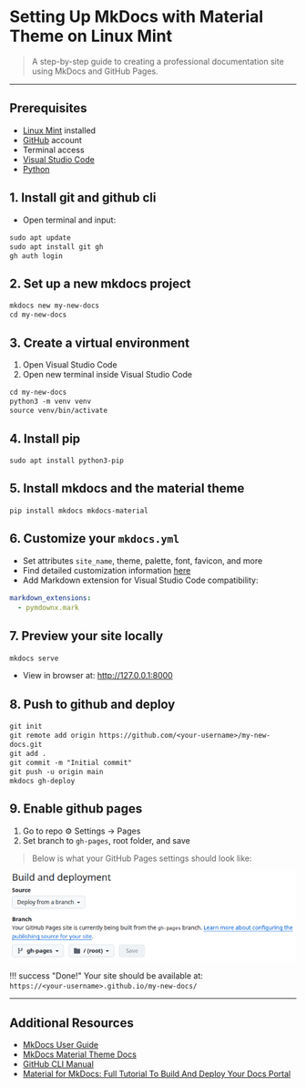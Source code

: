 # Setting Up MkDocs with Material Theme on Linux Mint

> A step-by-step guide to creating a professional documentation site using MkDocs and GitHub Pages.

---

## Prerequisites

- [Linux Mint](https://linuxmint.com/download.php) installed 
- [GitHub](https://github.com/) account
- Terminal access
- [Visual Studio Code](https://code.visualstudio.com/download) 
- [Python](https://www.python.org/downloads/) 

## 1. Install git and github cli

* Open terminal and input:
```
sudo apt update   
sudo apt install git gh      
gh auth login
```

## 2. Set up a new mkdocs project

```
mkdocs new my-new-docs  
cd my-new-docs
```
 
## 3. Create a virtual environment

1. Open Visual Studio Code
2. Open new terminal inside Visual Studio Code
```
cd my-new-docs
python3 -m venv venv  
source venv/bin/activate
```

## 4. Install pip

```
sudo apt install python3-pip
``` 

## 5. Install mkdocs and the material theme

```
pip install mkdocs mkdocs-material
```

## 6. Customize your `mkdocs.yml`

* Set attributes `site_name`, theme, palette, font, favicon, and more
* Find detailed customization information [here](https://squidfunk.github.io/mkdocs-material/setup/)
* Add Markdown extension for Visual Studio Code compatibility:  

```yaml
markdown_extensions:
  - pymdownx.mark
```


## 7. Preview your site locally

`mkdocs serve`  
* View in browser at: http://127.0.0.1:8000

## 8. Push to github and deploy

```
git init
git remote add origin https://github.com/<your-username>/my-new-docs.git
git add .
git commit -m "Initial commit"
git push -u origin main
mkdocs gh-deploy
```

## 9. Enable github pages

1. Go to repo ⚙ Settings &rarr; Pages
2. Set branch to `gh-pages`, root folder, and save   
> Below is what your GitHub Pages settings should look like:

![GitHub Pages settings screenshot](assets/ghpages.png)

!!! success "Done!"
Your site should be available at:  
`https://<your-username>.github.io/my-new-docs/`

---

## Additional Resources
- [MkDocs User Guide](https://www.mkdocs.org/user-guide/)
- [MkDocs Material Theme Docs](https://squidfunk.github.io/mkdocs-material/)
- [GitHub CLI Manual](https://cli.github.com/manual/)
- [Material for MkDocs: Full Tutorial To Build And Deploy Your Docs Portal](https://www.youtube.com/watch?v=xlABhbnNrfI&t=227s)